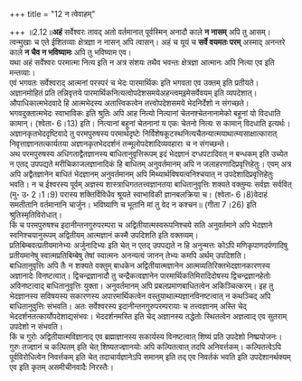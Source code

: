 +++
title = "12 न त्वेवाहम्"

+++
॥2.12॥**अहं** सर्वेश्वरः तावद् अतो वर्तमानात् पूर्वस्मिन् अनादौ काले
**न नासम्** अपि तु आसम्। त्वन्मुखाः च एते ईशितव्याः क्षेत्रज्ञा न
नासन् अपि त्वासन्। अहं च यूयं च **सर्वे वयमतः परम्** अस्माद् अनन्तरे
काले **न चैव न भविष्यामः** अपि तु भविष्याम एव।  
यथा अहं सर्वेश्वरः परमात्मा नित्य इति न अत्र संशयः तथैव भवन्तः
क्षेत्रज्ञा आत्मानः अपि नित्या एव इति मन्तव्याः।  
एवं भगवतः सर्वेश्वराद् आत्मनां परस्परं च भेदः पारमार्थिकः इति भगवता एव
उक्तम् इति प्रतीयते। अज्ञानमोहितं प्रति तन्निवृत्तये
पारमार्थिकनित्यत्वोपदेशसमयेअहन्त्वम्इमेसर्वेवयम् इति व्यपदेशात्।  
औपाधिकात्मभेदवादे हि आत्मभेदस्य अतात्त्विकत्वेन तत्त्वोपदेशसमये
भेदनिर्देशो न संगच्छते।  
भगवदुक्तात्मभेदः स्वाभाविकः इति श्रुतिः अपि आह नित्यो नित्यानां
चेतनश्चेतनानामेको बहूनां यो विदधाति कामान्। (श्वेता॰ 6।13) इति।
नित्यानां बहूनां चेतनानां य एकः चेतनो नित्यः स कामान् विदधाति इत्यर्थः।
अज्ञानकृतभेददृष्टिवादे तु परमपुरुषस्य परमार्थदृष्टेः
निर्विशेषकूटस्थनित्यचैतन्यात्मयाथात्म्यसाक्षात्कारात्
निवृत्ताज्ञानतत्कार्यतया अज्ञानकृतभेददर्शनं तन्मूलोपदेशादिव्यवहाराः च न
संगच्छन्ते।  
अथ परमपुरुषस्य अधिगताद्वैतज्ञानस्य बाधितानुवृत्तिरूपम् इदं भेदज्ञानं
दग्धपटादिवत् न बन्धकम् इति उच्येत न एतद् उपपद्यते मरीचिकाजलज्ञानादिकं हि
बाधितम् अनुवर्तमानम् अपि न जलाहरणादिप्रवृत्तिहेतुः। एवम् अत्र अपि
अद्वैतज्ञानेन बाधितं भेदज्ञानम् अनुवर्तमानम् अपि
मिथ्यार्थविषयत्वनिश्चयात् न उपदेशादिप्रवृत्तिहेतुः भवति। न च ईश्वरस्य
पूर्वम् अज्ञस्य शास्त्राधिगततत्त्वज्ञानतया बाधितानुवृत्तिः शक्यते
वक्तुम्यः सर्वज्ञः सर्ववित् (मु॰ उ॰ 2।1।9) परास्य शक्तिर्विविधैव श्रूयते
स्वाभाविकी ज्ञानबलक्रिया च। (श्वेता॰ 6।8)वेदाहं समतीतानि वर्तमानानि
चार्जुन। भविष्याणि च भूतानि मां तु वेद न कश्चन॥ (गीता 7।26) इति
श्रुतिस्मृतिविरोधात्।  
किं च परमपुरुषश्च इदानीन्तनगुरुपरम्परा च अद्वितीयात्मस्वरूपनिश्चये सति
अनुवर्तमाने अपि भेदज्ञाने स्वनिश्चयानुरूपम् अद्वितीयम् आत्मज्ञानं कस्मै
उपदिशति इति वक्तव्यम्।  
प्रतिबिम्बवत्प्रतीयमानेभ्यः अर्जुनादिभ्यः इति चेत् न एतद् उपपद्यते न हि
अनुन्मत्तः कोऽपि मणिकृपाणदर्पणादिषु प्रतीयमानेषु स्वात्मप्रतिबिम्बेषु
तेषां स्वात्मनः अनन्यत्वं जानन् तेभ्यः कमपि अर्थम् उपदिशति।  
बाधितानुवृत्तिः अपि तैः न शक्यते वक्तुम् बाधकेन अद्वितीयात्मज्ञानेन
आत्मव्यतिरिक्तभेदज्ञानकारणस्य अज्ञानादेः विनष्टत्वात्।
द्विचन्द्रज्ञानादौ तु चन्द्रैकत्वज्ञानेन पारमार्थिकतिमिरादिदोषस्य
द्विचन्द्रज्ञानहेतोः अविनष्टत्वाद् बाधितानुवृत्तिः युक्ता। अनुवर्तमानम्
अपि प्रबलप्रमाणबाधितत्वेन अकिञ्चित्करम्। इह तु भेदज्ञानस्य सविषयस्य
सकारणस्य अपारमार्थिकत्वेन वस्तुयाथात्म्यज्ञानविनष्टत्वात् न कथञ्चिद् अपि
बाधितानुवुत्तिः संभवति। अतः सर्वेश्वरस्य इदानीन्तनगुरुपरम्परायाः च
तत्त्वज्ञानम् अस्ति चेद् भेददर्शनतत्कार्योपदेशाद्यसंभवः। भेददर्शनमस्ति
इति चेद् अज्ञानस्य तद्धेतोः स्थितत्वेन अज्ञत्वाद् एव सुतराम् उपदेशो न
संभवति।  
किं च गुरोः अद्वितीयात्मविज्ञानाद् एव ब्रह्माज्ञानस्य सकार्यस्य
विनष्टत्वात् शिष्यं प्रति उपदेशो निष्प्रयोजनः। गुरुः तज्ज्ञानं च
कल्पितम् इति चेत् शिष्यतज्ज्ञानयोः अपि कल्पितत्वात् तदपि अनिवर्त्तकम्।
कल्पितत्वेऽपि पूर्वविरोधित्वेन निवर्त्तकम् इति चेत् तदाचार्यज्ञानेऽपि
समानम् इति तद् एव निवर्तकं भवति इति उपदेशानर्थक्यम् एव इति कृतम्
असमीचीनवादैः निरस्तैः।  
